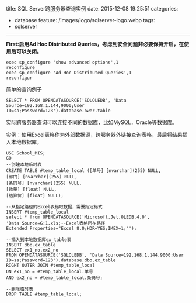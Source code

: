 title: SQL Server跨服务器查询实例
date: 2015-12-08 19:25:51
categories:
  - database
feature: /images/logo/sqlserver-logo.webp
tags:
  - sqlserver
---
**First:启用Ad Hoc Distributed Queries，考虑到安全问题非必要保持开启，在使用后可以关闭。**
```
exec sp_configure 'show advanced options',1
reconfigure
exec sp_configure 'Ad Hoc Distributed Queries',1
reconfigur
```
简单的查询例子
```
SELECT * FROM OPENDATASOURCE('SQLOLEDB', 'Data Source=192.168.1.144,9000;User ID=sa;Password=123').database.ower.table
```

实际跨服务器查询可以连接不同的数据库，比如MySQL，Oracle等数据库。

<!-- more -->

实例：使用Excel表格作为外部数据源，跨服务器外链接查询表格，最后将结果插入本地数据库。
```
USE School_MIS;
GO
--创建本地临时表
CREATE TABLE #temp_table_local ([单号] [nvarchar](255) NULL,
[部门] [nvarchar](255) NULL,
[条码号] [nvarchar](255) NULL,
[数量] [float] NULL,
[结算价] [float] NULL);

--从指定路径的Excel表格取数据，需要指定格式
INSERT #temp_table_local
select * from OPENDATASOURCE('Microsoft.Jet.OLEDB.4.0',
'Data Source=G:1.xls;--Excel表格所在路径
Extended Properties="Excel 8.0;HDR=YES;IMEX=1;"');

--插入到本地数据库ex_table表
INSERT dbo.ex_table
SELECT ex1_no,ex2_no
FROM OPENDATASOURCE('SQLOLEDB', 'Data Source=192.168.1.144,9000;User ID=sa;Password=123').database.dbo.ex_table
RIGHT OUTER JOIN #temp_table_local
ON ex1_no = #temp_table_local.单号 
AND ex2_no = #temp_table_local.条码号;

--删除临时表
DROP TABLE #temp_table_local;
```